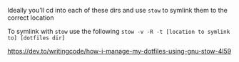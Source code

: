 Ideally you'll cd into each of these dirs and use `stow` to symlink them to the correct location 

To symlink with `stow` use the following `stow -v -R -t [location to symlink to] [dotfiles dir]`

https://dev.to/writingcode/how-i-manage-my-dotfiles-using-gnu-stow-4l59
